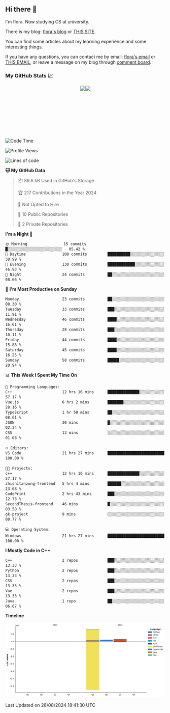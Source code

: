 ## Hi there 👋

I'm flora. Now studying CS at university. 

There is my blog: [flora's blog](https://florae006.github.io/) or [THIS SITE](https://dodolalorc.cn/). 

You can find some articles about my learning experience and some interesting things.

If you have any questions, you can contact me by email: [flora's email](mailto:chenflora124@gmail.com) or [THIS EMAIL](mailto:flora_chen2021@163.com), or leave a message on my blog through [comment board](https://florae006.github.io/comments/).

### My GitHub Stats 📈
<div style="display:flex;flex-direction:row;justify-content:center;">
  <img height="150" class="img" src="https://github-readme-stats.vercel.app/api?username=Florae006&count_private=true&show_icons=true&theme=graywhite&show_owner=true" />
  <img height="150" class="img" src="https://github-readme-stats.vercel.app/api/top-langs/?username=Florae006&layout=compact&theme=graywhite" />
</div>

<!--START_SECTION:waka-->
![Code Time](http://img.shields.io/badge/Code%20Time-211%20hrs%2057%20mins-blue)

![Profile Views](http://img.shields.io/badge/Profile%20Views-0-blue)

![Lines of code](https://img.shields.io/badge/From%20Hello%20World%20I%27ve%20Written-1.1%20million%20lines%20of%20code-blue)

**🐱 My GitHub Data** 

> 📦 89.6 kB Used in GitHub's Storage 
 > 
> 🏆 217 Contributions in the Year 2024
 > 
> 🚫 Not Opted to Hire
 > 
> 📜 10 Public Repositories 
 > 
> 🔑 2 Private Repositories 
 > 
**I'm a Night 🦉** 

```text
🌞 Morning                15 commits          █░░░░░░░░░░░░░░░░░░░░░░░░   05.42 % 
🌆 Daytime                108 commits         ██████████░░░░░░░░░░░░░░░   38.99 % 
🌃 Evening                130 commits         ████████████░░░░░░░░░░░░░   46.93 % 
🌙 Night                  24 commits          ██░░░░░░░░░░░░░░░░░░░░░░░   08.66 % 
```
📅 **I'm Most Productive on Sunday** 

```text
Monday                   23 commits          ██░░░░░░░░░░░░░░░░░░░░░░░   08.30 % 
Tuesday                  33 commits          ███░░░░░░░░░░░░░░░░░░░░░░   11.91 % 
Wednesday                46 commits          ████░░░░░░░░░░░░░░░░░░░░░   16.61 % 
Thursday                 28 commits          ███░░░░░░░░░░░░░░░░░░░░░░   10.11 % 
Friday                   44 commits          ████░░░░░░░░░░░░░░░░░░░░░   15.88 % 
Saturday                 45 commits          ████░░░░░░░░░░░░░░░░░░░░░   16.25 % 
Sunday                   58 commits          █████░░░░░░░░░░░░░░░░░░░░   20.94 % 
```


📊 **This Week I Spent My Time On** 

```text
💬 Programming Languages: 
C++                      12 hrs 16 mins      ██████████████░░░░░░░░░░░   57.17 % 
Vue.js                   6 hrs 2 mins        ███████░░░░░░░░░░░░░░░░░░   28.16 % 
TypeScript               1 hr 50 mins        ██░░░░░░░░░░░░░░░░░░░░░░░   08.61 % 
JSON                     30 mins             █░░░░░░░░░░░░░░░░░░░░░░░░   02.34 % 
CSS                      13 mins             ░░░░░░░░░░░░░░░░░░░░░░░░░   01.08 % 

🔥 Editors: 
VS Code                  21 hrs 27 mins      █████████████████████████   100.00 % 

🐱‍💻 Projects: 
c++                      12 hrs 16 mins      ██████████████░░░░░░░░░░░   57.17 % 
zhishitanzong-frontend   5 hrs 4 mins        ██████░░░░░░░░░░░░░░░░░░░   23.68 % 
CodePrint                2 hrs 43 mins       ███░░░░░░░░░░░░░░░░░░░░░░   12.73 % 
SecondThesis-frontend    46 mins             █░░░░░░░░░░░░░░░░░░░░░░░░   03.58 % 
gk-project               9 mins              ░░░░░░░░░░░░░░░░░░░░░░░░░   00.77 % 

💻 Operating System: 
Windows                  21 hrs 27 mins      █████████████████████████   100.00 % 
```

**I Mostly Code in C++** 

```text
C++                      2 repos             ███░░░░░░░░░░░░░░░░░░░░░░   13.33 % 
Python                   2 repos             ███░░░░░░░░░░░░░░░░░░░░░░   13.33 % 
CSS                      2 repos             ███░░░░░░░░░░░░░░░░░░░░░░   13.33 % 
Vue                      2 repos             ███░░░░░░░░░░░░░░░░░░░░░░   13.33 % 
Java                     1 repo              ██░░░░░░░░░░░░░░░░░░░░░░░   06.67 % 
```



**Timeline**

![Lines of Code chart](https://raw.githubusercontent.com/Florae006/Florae006/main/assets/bar_graph.png)


 Last Updated on 28/08/2024 18:41:30 UTC
<!--END_SECTION:waka-->

<!--
**Florae006/Florae006** is a ✨ _special_ ✨ repository because its `README.md` (this file) appears on your GitHub profile.

Here are some ideas to get you started:

- 🔭 I’m currently working on ...
- 🌱 I’m currently learning ...
- 👯 I’m looking to collaborate on ...
- 🤔 I’m looking for help with ...
- 💬 Ask me about ...
- 📫 How to reach me: ...
- 😄 Pronouns: ...
- ⚡ Fun fact: ...
  -->

